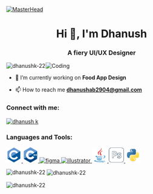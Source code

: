 [![MasterHead](https://media.licdn.com/dms/image/D4E12AQE1xEn5Km1kqQ/article-cover_image-shrink_600_2000/0/1671639129814?e=2147483647&v=beta&t=eQHplqUV-VLC4SZTTF74xavRsaFVYLSbL7qCpU86Fs4)](https://DhanushK-22)
<h1 align="center">Hi 👋, I'm Dhanush</h1>
<h3 align="center">A fiery UI/UX Designer</h3>
<img align="right" alt="Coding" width="400" src="https://blog-cdn.lottiefiles.com/cdn-cgi/image/width=1200,quality=80,format=auto/2024/01/UI-Animation_-Elevating-User-Experience-with-Motion-Design-_Cover.png">

<p align="left"> <img src="https://komarev.com/ghpvc/?username=dhanushk-22&label=Profile%20views&color=0e75b6&style=flat" alt="dhanushk-22" /> </p>

- 🔭 I’m currently working on **Food App Design**

- 📫 How to reach me **dhanushab2904@gmail.com**

<h3 align="left">Connect with me:</h3>
<p align="left">
<a href="https://linkedin.com/in/dhanush k" target="blank"><img align="center" src="https://raw.githubusercontent.com/rahuldkjain/github-profile-readme-generator/master/src/images/icons/Social/linked-in-alt.svg" alt="dhanush k" height="30" width="40" /></a>
</p>

<h3 align="left">Languages and Tools:</h3>
<p align="left"> <a href="https://www.cprogramming.com/" target="_blank" rel="noreferrer"> <img src="https://raw.githubusercontent.com/devicons/devicon/master/icons/c/c-original.svg" alt="c" width="40" height="40"/> </a> <a href="https://www.w3schools.com/cpp/" target="_blank" rel="noreferrer"> <img src="https://raw.githubusercontent.com/devicons/devicon/master/icons/cplusplus/cplusplus-original.svg" alt="cplusplus" width="40" height="40"/> </a> <a href="https://www.figma.com/" target="_blank" rel="noreferrer"> <img src="https://www.vectorlogo.zone/logos/figma/figma-icon.svg" alt="figma" width="40" height="40"/> </a> <a href="https://www.adobe.com/in/products/illustrator.html" target="_blank" rel="noreferrer"> <img src="https://www.vectorlogo.zone/logos/adobe_illustrator/adobe_illustrator-icon.svg" alt="illustrator" width="40" height="40"/> </a> <a href="https://www.java.com" target="_blank" rel="noreferrer"> <img src="https://raw.githubusercontent.com/devicons/devicon/master/icons/java/java-original.svg" alt="java" width="40" height="40"/> </a> <a href="https://www.photoshop.com/en" target="_blank" rel="noreferrer"> <img src="https://raw.githubusercontent.com/devicons/devicon/master/icons/photoshop/photoshop-line.svg" alt="photoshop" width="40" height="40"/> </a> <a href="https://www.python.org" target="_blank" rel="noreferrer"> <img src="https://raw.githubusercontent.com/devicons/devicon/master/icons/python/python-original.svg" alt="python" width="40" height="40"/> </a> </p>

<p><img align="left" src="https://github-readme-stats.vercel.app/api/top-langs?username=dhanushk-22&show_icons=true&locale=en&layout=compact" alt="dhanushk-22" /></p>

<p>&nbsp;<img align="center" src="https://github-readme-stats.vercel.app/api?username=dhanushk-22&show_icons=true&locale=en" alt="dhanushk-22" /></p>

<p><img align="center" src="https://github-readme-streak-stats.herokuapp.com/?user=dhanushk-22&" alt="dhanushk-22" /></p>
